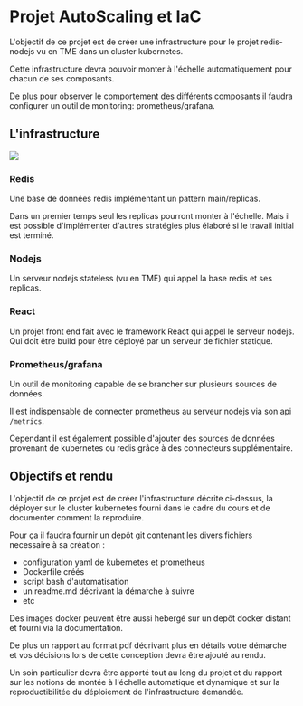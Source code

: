 # Projet AutoScaling et IaC

L'objectif de ce projet est de créer une infrastructure pour le projet redis-nodejs vu en TME dans un cluster kubernetes.

Cette infrastructure devra pouvoir monter à l'échelle automatiquement pour chacun de ses composants.

De plus pour observer le comportement des différents composants il faudra configurer un outil de monitoring: prometheus/grafana.

## L'infrastructure

<img src="./img/redisTME3ScaleProm.pnh"/>

### Redis

Une base de données redis implémentant un pattern main/replicas.

Dans un premier temps seul les replicas pourront monter à l'échelle. Mais il est possible d'implémenter d'autres stratégies plus élaboré si le travail initial est terminé.

### Nodejs

Un serveur nodejs stateless (vu en TME) qui appel la base redis et ses replicas.

### React

Un projet front end fait avec le framework React qui appel le serveur nodejs.
Qui doit être build pour être déployé par un serveur de fichier statique.

### Prometheus/grafana

Un outil de monitoring capable de se brancher sur plusieurs sources de données.

Il est indispensable de connecter prometheus au serveur nodejs via son api `/metrics`.

Cependant il est également possible d'ajouter des sources de données provenant de kubernetes ou redis grâce à des connecteurs supplémentaire.

## Objectifs et rendu

L'objectif de ce projet est de créer l'infrastructure décrite ci-dessus, la déployer sur le cluster kubernetes fourni dans le cadre du cours et de documenter comment la reproduire.

Pour ça il faudra fournir un depôt git contenant les divers fichiers necessaire à sa création :

- configuration yaml de kubernetes et prometheus
- Dockerfile créés
- script bash d'automatisation
- un readme.md décrivant la démarche à suivre
- etc

Des images docker peuvent être aussi hebergé sur un depôt docker distant et fourni via la documentation.

De plus un rapport au format pdf décrivant plus en détails votre démarche et vos décisions lors de cette conception devra être ajouté au rendu.

Un soin particulier devra être apporté tout au long du projet et du rapport sur les notions de montée à l'échelle automatique et dynamique et sur la reproductibilitée du déploiement de l'infrastructure demandée.
